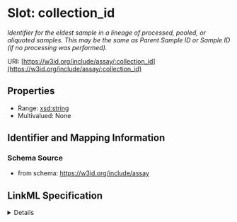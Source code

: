 # Slot: collection_id
_Identifier for the eldest sample in a lineage of processed, pooled, or aliquoted samples. This may be the same as Parent Sample ID or Sample ID (if no processing was performed)._


URI: [https://w3id.org/include/assay/:collection_id](https://w3id.org/include/assay/:collection_id)



<!-- no inheritance hierarchy -->




## Properties

* Range: [xsd:string](xsd:string)
* Multivalued: None







## Identifier and Mapping Information







### Schema Source


* from schema: https://w3id.org/include/assay




## LinkML Specification

<details>
```yaml
name: collection_id
definition_uri: include:collection_id
description: Identifier for the eldest sample in a lineage of processed, pooled, or
  aliquoted samples. This may be the same as Parent Sample ID or Sample ID (if no
  processing was performed).
title: Collection Id
from_schema: https://w3id.org/include/assay
rank: 1000
alias: collection_id
domain_of:
- Biospecimen
- DataFile
range: string

```
</details>